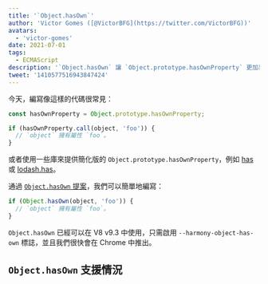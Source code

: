 ```yaml
---
title: '`Object.hasOwn`'
author: 'Victor Gomes ([@VictorBFG](https://twitter.com/VictorBFG))'
avatars:
  - 'victor-gomes'
date: 2021-07-01
tags:
  - ECMAScript
description: '`Object.hasOwn` 讓 `Object.prototype.hasOwnProperty` 更加易用。'
tweet: '1410577516943847424'
---
```


今天，編寫像這樣的代碼很常見：

```js
const hasOwnProperty = Object.prototype.hasOwnProperty;

if (hasOwnProperty.call(object, 'foo')) {
  // `object` 擁有屬性 `foo`。
}
```

或者使用一些庫來提供簡化版的 `Object.prototype.hasOwnProperty`，例如 [has](https://www.npmjs.com/package/has) 或 [lodash.has](https://www.npmjs.com/package/lodash.has)。

通過 [`Object.hasOwn` 提案](https://github.com/tc39/proposal-accessible-object-hasownproperty)，我們可以簡單地編寫：

```js
if (Object.hasOwn(object, 'foo')) {
  // `object` 擁有屬性 `foo`。
}
```

`Object.hasOwn` 已經可以在 V8 v9.3 中使用，只需啟用 `--harmony-object-has-own` 標誌，並且我們很快會在 Chrome 中推出。

## `Object.hasOwn` 支援情況

<feature-support chrome="yes https://chromium-review.googlesource.com/c/v8/v8/+/2922117"
                 firefox="yes https://hg.mozilla.org/try/rev/94515f78324e83d4fd84f4b0ab764b34aabe6d80"
                 safari="yes https://bugs.webkit.org/show_bug.cgi?id=226291"
                 nodejs="no"
                 babel="yes https://github.com/zloirock/core-js#accessible-objectprototypehasownproperty"></feature-support>

<!--truncate-->